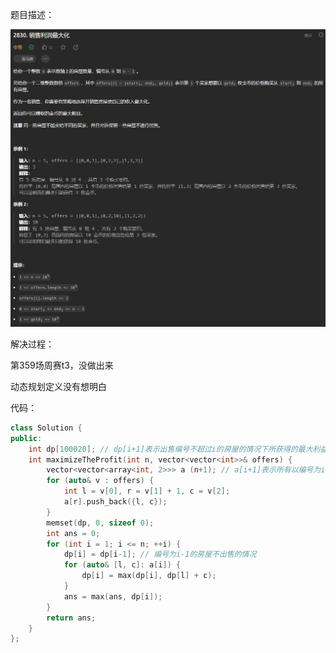 题目描述：

![image](/algorithmn/dynamic_programming/image/image87.png)

解决过程：

第359场周赛t3，没做出来

动态规划定义没有想明白

代码：

```cpp
class Solution {
public:
    int dp[100020]; // dp[i+1]表示出售编号不超过i的房屋的情况下所获得的最大利益
    int maximizeTheProfit(int n, vector<vector<int>>& offers) {
        vector<vector<array<int, 2>>> a (n+1); // a[i+1]表示所有以编号为i的房屋结尾的销售需求
        for (auto& v : offers) {
            int l = v[0], r = v[1] + 1, c = v[2];
            a[r].push_back({l, c});
        }
        memset(dp, 0, sizeof 0);
        int ans = 0;
        for (int i = 1; i <= n; ++i) {
            dp[i] = dp[i-1]; // 编号为i-1的房屋不出售的情况
            for (auto& [l, c]: a[i]) {
                dp[i] = max(dp[i], dp[l] + c);
            }
            ans = max(ans, dp[i]);
        }
        return ans;
    }
};
```